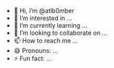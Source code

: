 - 👋 Hi, I’m @atlb0mber
- 👀 I’m interested in ...
- 🌱 I’m currently learning ...
- 💞️ I’m looking to collaborate on ...
- 📫 How to reach me ...
- 😄 Pronouns: ...
- ⚡ Fun fact: ...

<!---
atlb0mber/atlb0mber is a ✨ special ✨ repository because its `README.md` (this file) appears on your GitHub profile.
You can click the Preview link to take a look at your changes.
--->
